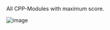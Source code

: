 All CPP-Modules with maximum score.

![image](https://user-images.githubusercontent.com/94530285/197014153-27ac16f6-102f-4e31-bce0-4f175055bfc6.png)


